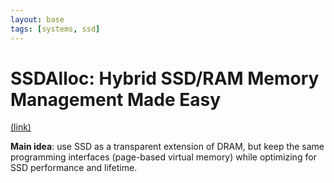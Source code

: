 ```yaml
---
layout: base
tags: [systems, ssd]
---
```


# SSDAlloc: Hybrid SSD/RAM Memory Management Made Easy
[(link)](https://www.microsoft.com/en-us/research/wp-content/uploads/2016/02/Badam.pdf)

**Main idea**: use SSD as a transparent extension of DRAM, but keep the same programming interfaces (page-based virtual memory) while optimizing for SSD performance and lifetime.
